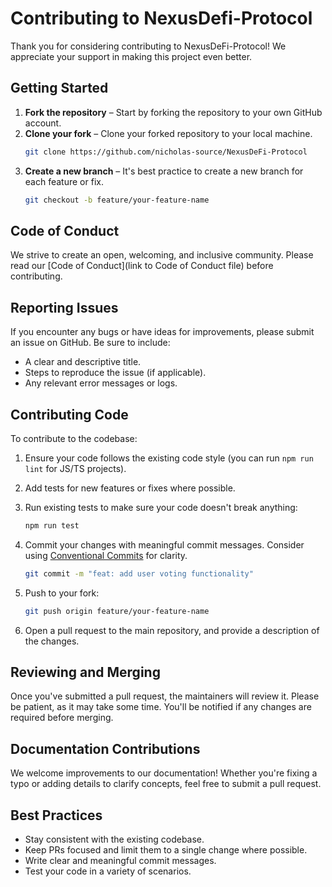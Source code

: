 # Contributing to NexusDefi-Protocol

Thank you for considering contributing to NexusDeFi-Protocol! We appreciate your support in making this project even better.

## Getting Started

1. **Fork the repository** – Start by forking the repository to your own GitHub account.
2. **Clone your fork** – Clone your forked repository to your local machine.
   ```bash
   git clone https://github.com/nicholas-source/NexusDeFi-Protocol
   ```
3. **Create a new branch** – It's best practice to create a new branch for each feature or fix.
   ```bash
   git checkout -b feature/your-feature-name
   ```

## Code of Conduct

We strive to create an open, welcoming, and inclusive community. Please read our [Code of Conduct](link to Code of Conduct file) before contributing.

## Reporting Issues

If you encounter any bugs or have ideas for improvements, please submit an issue on GitHub. Be sure to include:

- A clear and descriptive title.
- Steps to reproduce the issue (if applicable).
- Any relevant error messages or logs.

## Contributing Code

To contribute to the codebase:

1. Ensure your code follows the existing code style (you can run `npm run lint` for JS/TS projects).
2. Add tests for new features or fixes where possible.
3. Run existing tests to make sure your code doesn't break anything:
   ```bash
   npm run test
   ```
4. Commit your changes with meaningful commit messages. Consider using [Conventional Commits](https://www.conventionalcommits.org/en/v1.0.0/) for clarity.

   ```bash
   git commit -m "feat: add user voting functionality"
   ```

5. Push to your fork:

   ```bash
   git push origin feature/your-feature-name
   ```

6. Open a pull request to the main repository, and provide a description of the changes.

## Reviewing and Merging

Once you've submitted a pull request, the maintainers will review it. Please be patient, as it may take some time. You'll be notified if any changes are required before merging.

## Documentation Contributions

We welcome improvements to our documentation! Whether you're fixing a typo or adding details to clarify concepts, feel free to submit a pull request.

## Best Practices

- Stay consistent with the existing codebase.
- Keep PRs focused and limit them to a single change where possible.
- Write clear and meaningful commit messages.
- Test your code in a variety of scenarios.
